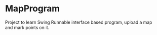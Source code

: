 # MapProgram
Project to learn Swing
Runnable interface based program, upload a map and mark points on it. 
